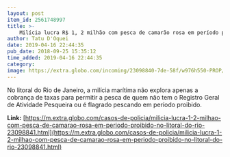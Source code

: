 ```yaml
---
layout: post
item_id: 2561748997
title: >-
    Milícia lucra R$ 1, 2 milhão com pesca de camarão rosa em período proibido no litoral do Rio
author: Tatu D'Oquei
date: 2019-04-16 22:44:35
pub_date: 2018-09-25 15:35:12
time_added: 2019-04-16 22:44:35
category: 
image: https://extra.globo.com/incoming/23098840-7de-58f/w976h550-PROP/infochpdpict000079018248.jpg
---
```


No litoral do Rio de Janeiro, a milícia marítima não explora apenas a cobrança de taxas para permitir a pesca de quem não tem o Registro Geral de Atividade Pesqueira ou é flagrado pescando em período proibido.

**Link:** [https://m.extra.globo.com/casos-de-policia/milicia-lucra-1-2-milhao-com-pesca-de-camarao-rosa-em-periodo-proibido-no-litoral-do-rio-23098841.html](https://m.extra.globo.com/casos-de-policia/milicia-lucra-1-2-milhao-com-pesca-de-camarao-rosa-em-periodo-proibido-no-litoral-do-rio-23098841.html)

